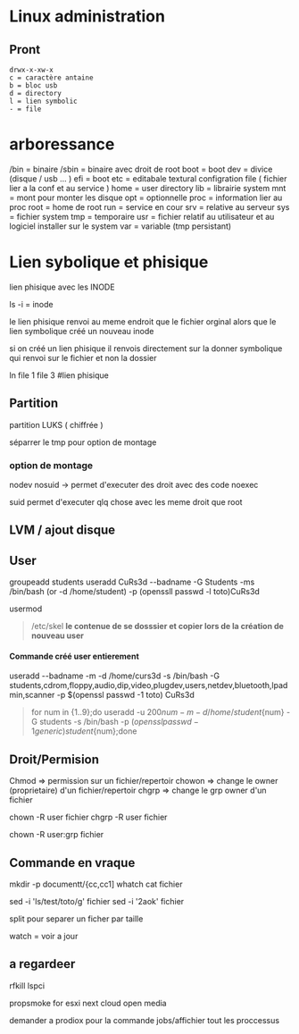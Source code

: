 # Linux administration

## Pront
```
drwx-x-xw-x
c = caractère antaine
b = bloc usb
d = directory
l = lien symbolic
- = file
```

# arboressance

/bin = binaire
/sbin = binaire avec droit de root
boot = boot
dev = divice (disque / usb ... )
efi = boot
etc = editabale textural configration file ( fichier lier a la conf et au service )
home = user directory
lib = librairie system
mnt = mont pour monter les disque 
opt = optionnelle 
proc = information lier au proc
root = home de root
run = service en cour
srv = relative au serveur
sys = fichier system
tmp = temporaire
usr = fichier relatif au utilisateur et au logiciel installer sur le system
var = variable (tmp persistant)

# Lien sybolique et phisique

lien phisique avec les INODE

ls -i = inode 

le lien phisique renvoi au meme endroit que le fichier orginal alors que le lien symbolique créé un nouveau inode 


si on créé un lien phisique il renvois directement sur la donner
                    symbolique qui renvoi sur le fichier et non la dossier


ln file 1 file 3 #lien phisique


## Partition

partition LUKS ( chiffrée )

séparrer le tmp pour option de montage 


### option de montage 

nodev
nosuid   -> permet d'executer des droit avec des code 
noexec

suid permet d'executer qlq chose avec les meme droit que root 


## LVM / ajout disque 


## User

groupeadd students
useradd CuRs3d --badname -G Students -ms /bin/bash (or -d /home/student) -p (openssll  passwd -l toto)CuRs3d

usermod 

> /etc/skel 
**le contenue de se dosssier et copier lors de la création de nouveau user**

#### Commande créé user entierement
useradd --badname -m -d /home/curs3d -s /bin/bash -G students,cdrom,floppy,audio,dip,video,plugdev,users,netdev,bluetooth,lpadmin,scanner -p $(openssl passwd -1 toto) CuRs3d
 

> for num in {1..9};do useradd -u 200${num} -m -d /home/student${num} -G students -s /bin/bash -p $(openssl passwd -1 generic) student${num};done


## Droit/Permision

Chmod => permission sur un fichier/repertoir
chowon => change le owner (proprietaire) d'un fichier/repertoir
chgrp => change le grp owner d'un fichier

chown -R user fichier
chgrp -R user fichier

chown -R user:grp fichier 


## Commande en vraque

mkdir -p documentt/{cc,cc1]
whatch cat fichier 

sed -i 'ls/test/toto/g' fichier
sed -i '2aok' fichier

split pour separer un ficher par taille 

watch = voir a jour
## a regardeer

rfkill
lspci


propsmoke for esxi 
next cloud 
open media

demander a prodiox pour la commande jobs/affichier tout les proccessus 
